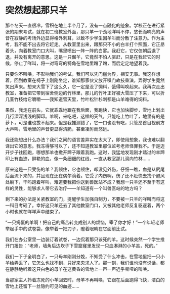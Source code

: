 # 突然想起那只羊

那个冬天一直很冷，雪积在地上半个月了，没有一点融化的迹象。学校正在进行紧张的期末考试，就在初二班教室外面，那只羊一个劲地咩叫不停，悠长而响亮的声音在寂静的考场外边显得格外刺耳，以致不少学生因羊叫而分散了注意力。作为主考，我不能不出去将它赶走。从教室里出来，跟那只不小的白羊打个照面，它正昂着头，向着教室门口大叫，嘴里喷出一阵一阵的白雾。我赶它，它仅仅朝后退了退，并没有离开的意思。这是一只倔羊，它竟然不怕人驱赶，只是在我赶它的时候，停止了咩叫，将一对弯弯的犄角在雪地里蹭了蹭，而后定定地望着我。 

只要你不叫唤，不影响我们的考试，我们可以凭门槛为界，相安无事。我这样想着，回到教室在椅子上刚刚坐定，谁知那家伙又放开嗓门故技重演，弄得学生竟然笑出声来。想来大雪下了这么久，它一定是没了饲料，饿得叫唤起来。我再次走出教室，准备把它带到宿舍侧边的竹林里，那儿的竹叶正好被大雪压了下来，可以折几茎竹枝给它嚼嚼——我知道雪天里，竹叶松针杉刺都是山羊难得的饲料。 

果然，我走在前头，它就乖乖地跟在我后面，我跑快，它也加快脚步，雪地上划出几行深深浅浅的脚印。羊啊，来吃吧，这样的天气，只能吃上竹叶了，地里有的是萝卜，可是谁也拔不起来。但是我推测错了，它一口也没有吃，只管昂首目视前方大声叫，雪地里的声音更显得清脆，甚至凄厉而悠远。 

我还能想出什么办法？我们之间的语言差异实在太大了，即使用想象，我也难以翻译出它的意思。我冻得够可以了，还不知道教室里那位监考老师怪罪我不。于是迈开步子往回跑，哪想那羊也撒开蹄子跟着我跑。这时，我猛地发现刚才踏过的羊蹄印上有血迹，鲜艳的血，像一条细细的红线，一直从教室那儿滴向竹林…… 

原来这是一只受伤的羊？我顿住，它也顿住，却没见外伤，仔细一瞧，血是从尻尾后面流下来的，并且现在还在偶尔滴着。它受了内伤啊，伤了还不赶快去找个避风处躺下，干吗跑着咩叫，难道要我把你送到兽医站不成？我想一只羊还不至于有这样的灵性，能够求人带它去治疗——羊知道有一个叫兽医站的地方吗？ 

剩下来的办法是关紧教室的门，提醒学生加强自制力，不要被一只羊的咩叫而将这一科目考砸了。幸好这只羊还去了其他教室门口，又被其他老师反复驱逐着，两个小时也就在咩咩声中结束了。 

“一只捣蛋的羊啊！把自己的痛苦转变成别人的烦恼，宰了你才好！”一个年轻老师举起手中的试卷袋，像举着一把刀子，瞪着眼睛在它面前比试。 

我们在办公室里一边装订着试卷，一边侃着那只该死的羊。这时候突然一个学生推开门报告：“老师，墙角后边坎子下雪窟窿里发现一只血淋淋的小羊羔，死的。” 

我们一下子全明白了，一只母羊刚刚分娩，不知受了什么冲击，在雪地里把一只小羊给弄丢了，它怎么也找不到，只好来央求人了。那一刻，我们谁也没有说话，都在静静地听着这只白色的母羊在这黄昏的雪地上一声一声近乎嘶哑的叫唤。 

当那家主人拎着冻死的小羊回去时，母羊不再叫唤，它跟在后面跑得飞快，洁白的雪地上还留下一丝隐约可见的血迹……